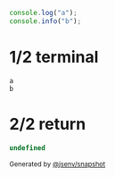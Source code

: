 ```js
console.log("a");
console.info("b");
```

# 1/2 terminal

```console
a
b
```

# 2/2 return

```js
undefined
```

<sub>
  Generated by <a href="https://github.com/jsenv/core/tree/main/packages/independent/snapshot">@jsenv/snapshot</a>
</sub>